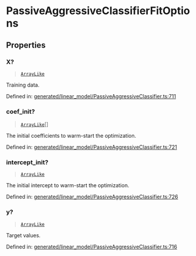 # PassiveAggressiveClassifierFitOptions

## Properties

### X?

> [`ArrayLike`](../types/ArrayLike.md)

Training data.

Defined in:  [generated/linear\_model/PassiveAggressiveClassifier.ts:711](https://github.com/transitive-bullshit/scikit-learn-ts/blob/122b3c0/packages/sklearn/src/generated/linear_model/PassiveAggressiveClassifier.ts#L711)

### coef\_init?

> [`ArrayLike`](../types/ArrayLike.md)[]

The initial coefficients to warm-start the optimization.

Defined in:  [generated/linear\_model/PassiveAggressiveClassifier.ts:721](https://github.com/transitive-bullshit/scikit-learn-ts/blob/122b3c0/packages/sklearn/src/generated/linear_model/PassiveAggressiveClassifier.ts#L721)

### intercept\_init?

> [`ArrayLike`](../types/ArrayLike.md)

The initial intercept to warm-start the optimization.

Defined in:  [generated/linear\_model/PassiveAggressiveClassifier.ts:726](https://github.com/transitive-bullshit/scikit-learn-ts/blob/122b3c0/packages/sklearn/src/generated/linear_model/PassiveAggressiveClassifier.ts#L726)

### y?

> [`ArrayLike`](../types/ArrayLike.md)

Target values.

Defined in:  [generated/linear\_model/PassiveAggressiveClassifier.ts:716](https://github.com/transitive-bullshit/scikit-learn-ts/blob/122b3c0/packages/sklearn/src/generated/linear_model/PassiveAggressiveClassifier.ts#L716)

